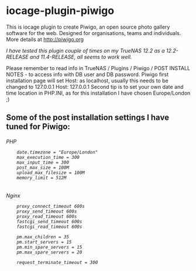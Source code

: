 # iocage-plugin-piwigo

This is iocage plugin to create Piwigo, an open source photo gallery software for the web. Designed for organisations, teams and individuals.
More details at http://piwigo.org

*I have tested this plugin couple of times on my TrueNAS 12.2 as a 12.2-RELEASE and 11.4-RELEASE, all seems to work well.*

Please remember to read info in TrueNAS / Plugins / Piwigo / POST INSTALL NOTES - to access info with DB user and DB password.
Piwigo first installation page will set Host: as localhost, usually this needs to be changed to 127.0.0.1
   Host: 127.0.0.1
Second tip is to set your own date and time location in PHP.INI, as for this installation I have chosen Europe/London ;)

## Some of the post installation settings I have tuned for Piwigo:
<h6> PHP

```
    date.timezone = "Europe/London"
    max_execution_time = 300
    max_input_time = 300
    post_max_size = 100M
    upload_max_filesize = 100M
    memory_limit = 512M
```
<h6>Nginx

```
    proxy_connect_timeout 600s
    proxy_send_timeout 600s
    proxy_read_timeout 600s
    fastcgi_send_timeout 600s
    fastcgi_read_timeout 600s

    pm.max_children = 35
    pm.start_servers = 15
    pm.min_spare_servers = 15
    pm.max_spare_servers = 20

    request_terminate_timeout = 300
```
